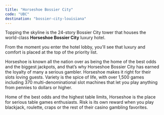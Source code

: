 ```yaml
---
title: "Horseshoe Bossier City"
code: "UBC"
destination: "bossier-city-louisiana"
---
```


Topping the skyline is the 24-story Bossier City tower that houses the world-class **Horseshoe Bossier City** luxury hotel. 

From the moment you enter the hotel lobby, you'll see that luxury and comfort is placed at the top of the priority list.

Horseshoe is known all the nation over as being the home of the best odds and the biggest jackpots, and that’s why Horseshoe Bossier City has earned the loyalty of many a serious gambler. Horseshoe makes it right for their slots loving guests. Variety is the spice of life, with over 1,500 games including 370 multi-denominational slot machines that let you play anything from pennies to dollars or higher.

Home of the best odds and the highest table limits, Horseshoe is the place for serious table games enthusiasts. Risk is its own reward when you play blackjack, roulette, craps or the rest of their casino gambling favorites.
  